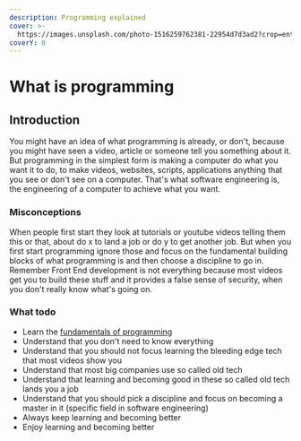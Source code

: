 ```yaml
---
description: Programming explained
cover: >-
  https://images.unsplash.com/photo-1516259762381-22954d7d3ad2?crop=entropy&cs=srgb&fm=jpg&ixid=M3wxOTcwMjR8MHwxfHNlYXJjaHwxfHxjb2RlfGVufDB8fHx8MTcwOTg5MzU2M3ww&ixlib=rb-4.0.3&q=85
coverY: 0
---
```


# What is programming

## Introduction

You might have an idea of what programming is already, or don't,  because you might have seen a video, article or someone tell you something about it. But programming in the simplest form is making a computer do what you want it to do, to make videos, websites, scripts, applications anything that you see or don't see on a computer. That's what software engineering is, the engineering of a computer to achieve what you want.

### Misconceptions&#x20;

When people first start they look at tutorials or youtube videos telling them this or that,  about do x to land a job or do y to get another job. But when you first start programming ignore those and focus on the fundamental building blocks of what programming is and then choose a discipline to go in. Remember Front End development is not everything because most videos get you to build these stuff and it provides a false sense of security, when you don't really know what's going on.

### What todo

* Learn the [fundamentals of programming](programming/fundamental-concepts.md)
* Understand that you don't need to know everything
* Understand that you should not focus learning the bleeding edge tech that most videos show you
* Understand that most big companies use so called old tech
* Understand that learning and becoming good in these so called old tech lands you a job
* Understand that you should pick a discipline and focus on becoming a master in it (specific field in software engineering)
* Always keep learning and becoming better
* Enjoy learning and becoming better
